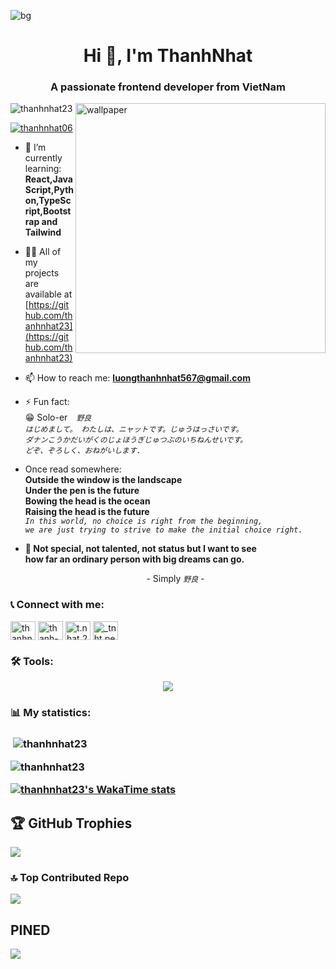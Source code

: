 ![bg](https://github.com/user-attachments/assets/4552bae8-e3a6-4702-8734-3427b21a65b2)
<h1 align="center">Hi 👋, I'm ThanhNhat</h1>
<h3 align="center">A passionate frontend developer from VietNam</h3>
<img align="right" alt="wallpaper" width="400" src="https://i.pinimg.com/736x/d2/12/8f/d2128fcc984f12dd9e64708a02433655.jpg">

<p align="left"> <img src="https://komarev.com/ghpvc/?username=thanhnhat23&label=Profile%20views&color=0e75b6&style=flat" alt="thanhnhat23" /> </p>

<p align="left"> <a href="https://twitter.com/thanhnhat06" target="blank"><img src="https://img.shields.io/twitter/follow/thanhnhat06?logo=twitter&style=for-the-badge" alt="thanhnhat06" /></a> </p>

- 🌱 I’m currently learning: **<br>React,JavaScript,Python,TypeScript,Bootstrap and Tailwind**

- 👨‍💻 All of my projects are available at [https://github.com/thanhnhat23](https://github.com/thanhnhat23)

- 📫 How to reach me: **luongthanhnhat567@gmail.com**

- ⚡ Fun fact: <br>😁 Solo-er　*`野良`* <br>*`はじめまして。 わたしは、ニャットです。じゅうはっさいです。`* <br> *`ダナンこうかだいがくのじょほうぎじゅつぶのいちねんせいです。`* <br>*`どぞ、ぞろしく、おねがいします. `*

- Once read somewhere: <strong>
<br> Outside the window is the landscape
<br> Under the pen is the future
<br> Bowing the head is the ocean
<br> Raising the head is the future </strong>
<br> *`In this world, no choice is right from the beginning,`*
<br> *`we are just trying to strive to make the initial choice right.`*

- <strong>💁 Not special, not talented, not status but I want to see <br> how far an ordinary person with big dreams can go.</strong>
<br> <p align="center"> - Simply *`野良`* - </p>

<h3 align="left">📞 Connect with me:</h3>
<p align="left">
<a href="https://twitter.com/thanhnhat06" target="blank"><img align="center" src="https://raw.githubusercontent.com/rahuldkjain/github-profile-readme-generator/master/src/images/icons/Social/twitter.svg" alt="thanhnhat06" height="30" width="40" /></a>
<a href="https://linkedin.com/in/thanh-nhật-✓-533961338" target="blank"><img align="center" src="https://raw.githubusercontent.com/rahuldkjain/github-profile-readme-generator/master/src/images/icons/Social/linked-in-alt.svg" alt="thanh-nhật-✓-533961338" height="30" width="40" /></a>
<a href="https://fb.com/t.nhat.231026" target="blank"><img align="center" src="https://raw.githubusercontent.com/rahuldkjain/github-profile-readme-generator/master/src/images/icons/Social/facebook.svg" alt="t.nhat.231026" height="30" width="40" /></a>
<a href="https://instagram.com/_tnht.per06" target="blank"><img align="center" src="https://raw.githubusercontent.com/rahuldkjain/github-profile-readme-generator/master/src/images/icons/Social/instagram.svg" alt="_tnht.per06" height="30" width="40" /></a>
</p>

<h3 align="left">🛠️ Tools:</h3>
<p align="center">
  <a href="https://skillicons.dev">
    <img src="https://skillicons.dev/icons?i=ae,ps,pr,bootstrap,figma,gitlab,github,html,css,js,react,tailwind,ts,py" />
  </a>
</p>

<h3 align="left">📊 My statistics:<h3>
<p>&nbsp;<img align="center" src="https://github-readme-stats.vercel.app/api?username=thanhnhat23&show_icons=true&locale=en&theme=tokyonight&rank_icon=github" alt="thanhnhat23" /></p>
<p><img align="center" src="https://github-readme-streak-stats.herokuapp.com/?user=thanhnhat23&theme=tokyonight" alt="thanhnhat23" /></p>
<a href="https://github.com/anuraghazra/github-readme-stats">
  <img src="https://github-readme-stats.vercel.app/api/wakatime?username=thanhnhat23&theme=tokyonight&layout=compact" alt="thanhnhat23&#39;s WakaTime stats">
</a>
  
## 🏆 GitHub Trophies
![](https://github-profile-trophy.vercel.app/?username=thanhnhat23&theme=tokyonight&no-frame=false&no-bg=true&margin-w=4)

### 🔝 Top Contributed Repo
![](https://github-contributor-stats.vercel.app/api?username=thanhnhat23&limit=5&theme=tokyonight&combine_all_yearly_contributions=true)

## PINED
![](https://github-readme-stats.vercel.app/api/pin/?username=thanhnhat23&repo=github-readme-stats&theme=tokyonight)

<!-- Proudly created with GPRM ( https://gprm.itsvg.in ) -->
